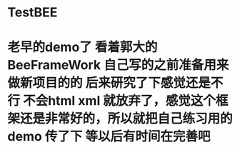 # TestBEE



# 老早的demo了  看着郭大的 BeeFrameWork 自己写的之前准备用来做新项目的的  后来研究了下感觉还是不行  不会html xml  就放弃了，感觉这个框架还是非常好的，所以就把自己练习用的demo 传了下 等以后有时间在完善吧
